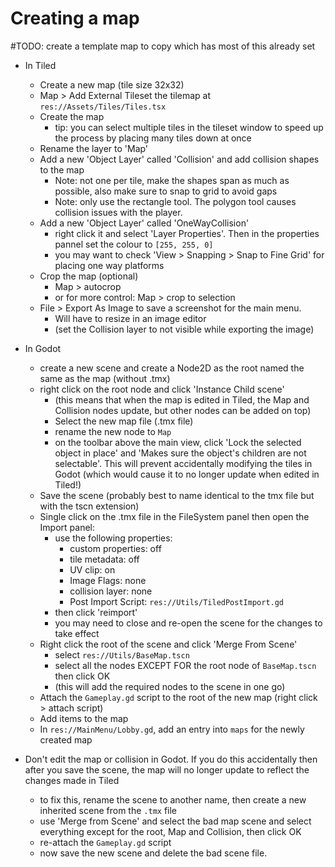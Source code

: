 # Creating a map #

#TODO: create a template map to copy which has most of this already set

- In Tiled
    - Create a new map (tile size 32x32)
    - Map > Add External Tileset the tilemap at `res://Assets/Tiles/Tiles.tsx`
    - Create the map
        - tip: you can select multiple tiles in the tileset window to speed up the process by placing many tiles down at once
    - Rename the layer to 'Map'
    - Add a new 'Object Layer' called 'Collision' and add collision shapes to the map
        - Note: not one per tile, make the shapes span as much as possible, also make sure to snap to grid to avoid gaps
        - Note: only use the rectangle tool. The polygon tool causes collision issues with the player.
    - Add a new 'Object Layer' called 'OneWayCollision'
        - right click it and select 'Layer Properties'. Then in the properties pannel set the colour to `[255, 255, 0]`
        - you may want to check 'View > Snapping > Snap to Fine Grid' for placing one way platforms
    - Crop the map (optional)
        - Map > autocrop
        - or for more control: Map > crop to selection
    - File > Export As Image to save a screenshot for the main menu.
        - Will have to resize in an image editor
        - (set the Collision layer to not visible while exporting the image)
- In Godot
    - create a new scene and create a Node2D as the root named the same as the map (without .tmx)
    - right click on the root node and click 'Instance Child scene'
        - (this means that when the map is edited in Tiled, the Map and Collision nodes update, but other nodes can be added on top)
        - Select the new map file (.tmx file)
        - rename the new node to `Map`
        - on the toolbar above the main view, click 'Lock the selected object in place' and 'Makes sure the object's children are not selectable'. This will prevent accidentally modifying the tiles in Godot (which would cause it to no longer update when edited in Tiled!)
    - Save the scene (probably best to name identical to the tmx file but with the tscn extension)
    - Single click on the .tmx file in the FileSystem panel then open the Import panel:
        - use the following properties:
            - custom properties: off
            - tile metadata: off
            - UV clip: on
            - Image Flags: none
            - collision layer: none
            - Post Import Script: `res://Utils/TiledPostImport.gd`
        - then click 'reimport'
        - you may need to close and re-open the scene for the changes to take effect
    - Right click the root of the scene and click 'Merge From Scene'
        - select `res://Utils/BaseMap.tscn`
        - select all the nodes EXCEPT FOR the root node of `BaseMap.tscn` then click OK
        - (this will add the required nodes to the scene in one go)
    - Attach the `Gameplay.gd` script to the root of the new map (right click > attach script)
    - Add items to the map
    - In `res://MainMenu/Lobby.gd`, add an entry into `maps` for the newly created map



- Don't edit the map or collision in Godot. If you do this accidentally then after you save the scene, the map will no longer update to reflect the changes made in Tiled
    - to fix this, rename the scene to another name, then create a new inherited scene from the `.tmx` file
    - use 'Merge from Scene' and select the bad map scene and select everything except for the root, Map and Collision, then click OK
    - re-attach the `Gameplay.gd` script
    - now save the new scene and delete the bad scene file.
